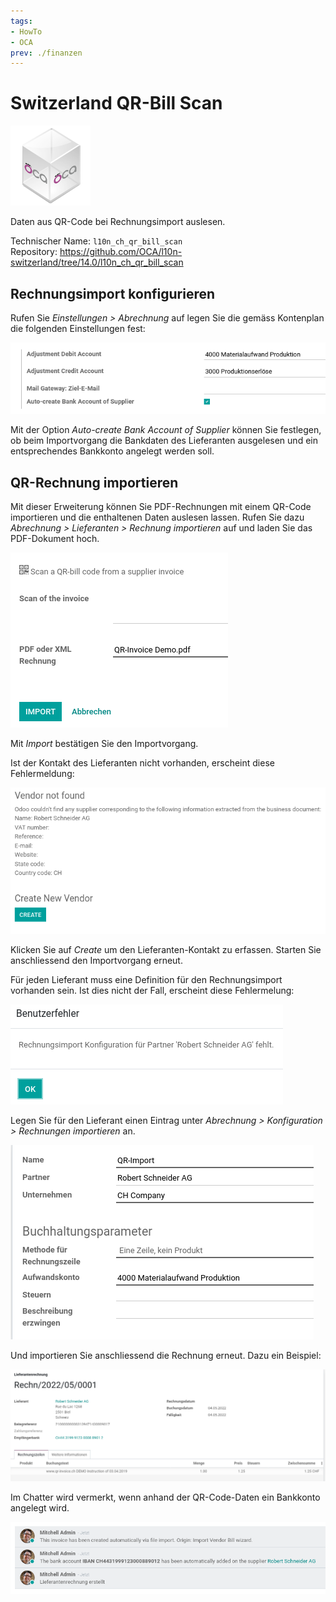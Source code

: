 ```yaml
---
tags:
- HowTo
- OCA
prev: ./finanzen
---
```

# Switzerland QR-Bill Scan
![icon_oca_app](assets/icon_oca_app.png)


Daten aus QR-Code bei Rechnungsimport auslesen.

Technischer Name: `l10n_ch_qr_bill_scan`\
Repository: <https://github.com/OCA/l10n-switzerland/tree/14.0/l10n_ch_qr_bill_scan>

## Rechnungsimport konfigurieren

Rufen Sie *Einstellungen > Abrechnung* auf legen Sie die gemäss Kontenplan die folgenden Einstellungen fest:

![](assets/Switzerland%20QR-bill%20scan%20Einstellungen.png)

Mit der Option *Auto-create Bank Account of Supplier* können Sie festlegen, ob beim Importvorgang die Bankdaten des Lieferanten ausgelesen und ein entsprechendes Bankkonto angelegt werden soll.

## QR-Rechnung importieren

Mit dieser Erweiterung können Sie PDF-Rechnungen mit einem QR-Code importieren und die enthaltenen Daten auslesen lassen. Rufen Sie dazu *Abrechnung > Lieferanten > Rechnung importieren* auf und laden Sie das PDF-Dokument hoch.

![](assets/Switzerland%20QR-bill%20scan%20Import.png)


Mit *Import* bestätigen Sie den Importvorgang.

Ist der Kontakt des Lieferanten nicht vorhanden, erscheint diese Fehlermeldung:

![](assets/Switzerland%20QR-bill%20scan%20Fehler%20Vendor.png)

Klicken Sie auf *Create* um den Lieferanten-Kontakt zu erfassen. Starten Sie anschliessend den Importvorgang erneut.

Für jeden Lieferant muss eine Definition für den Rechnungsimport vorhanden sein. Ist dies nicht der Fall, erscheint diese Fehlermelung:

![](assets/Switzerland%20QR-bill%20scan%20Fehler%20Rechnungsimport.png)

Legen Sie für den Lieferant einen Eintrag unter *Abrechnung > Konfiguration > Rechnungen importieren* an.

![](assets/Switzerland%20QR-bill%20scan%20Konfiguration%20Rechnungsimport.png)

Und importieren Sie anschliessend die Rechnung erneut. Dazu ein Beispiel:

![](assets/Switzerland%20QR-bill%20scan%20Importierte%20Rechnung.png)

Im Chatter wird vermerkt, wenn anhand der QR-Code-Daten ein Bankkonto angelegt wird.

![](assets/Switzerland%20QR-bill%20scan%20Kommentar%20Rechnung.png)

